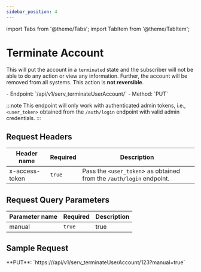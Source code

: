 ```yaml
---
sidebar_position: 4
---
```

import Tabs from '@theme/Tabs';
import TabItem from '@theme/TabItem';

# Terminate Account

This will put the account in a `terminated` state and the subscriber will not be able to do any action or view any information. Further, the account will be removed from all systems. This action is **not reversible**.

<div className="custom-block-peach">
- Endpoint: `/api/v1/serv_terminateUserAccount/<user_id>` 
- Method: `PUT`
</div>

:::note
This endpoint will only work with authenticated admin tokens, i.e., `<user_token>` obtained from the `/auth/login` endpoint with valid admin credentials.
:::

## Request Headers

|Header name|Required|Description|
|---|---|---|
|x-access-token|`true`|Pass the `<user_token`> as obtained from the `/auth/login` endpoint.|

## Request Query Parameters

|Parameter name|Required|Description|
|---|---|---|
|manual|`true`|true|

## Sample Request
<div className="custom-block-green">
	 **PUT**: `https://<api_url>/api/v1/serv_terminateUserAccount/123?manual=true`
</div>




